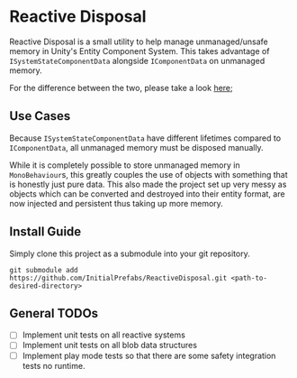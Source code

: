 # Reactive Disposal #

Reactive Disposal is a small utility to help manage unmanaged/unsafe memory in Unity's Entity Component System. This 
takes advantage of `ISystemStateComponentData` alongside `IComponentData` on unmanaged memory.

For the difference between the two, please take a look [here](https://docs.unity3d.com/Packages/com.unity.entities@0.0/manual/system_state_components.html);

## Use Cases ##
Because `ISystemStateComponentData` have different lifetimes compared to `IComponentData`, all unmanaged memory must be 
disposed manually.

While it is completely possible to store unmanaged memory in `MonoBehaviour`s, this greatly couples the use of 
objects with something that is honestly just pure data. This also made the project set up very messy as objects 
which can be converted and destroyed into their entity format, are now injected and persistent thus taking up more memory.

## Install Guide ##
Simply clone this project as a submodule into your git repository.

```
git submodule add https://github.com/InitialPrefabs/ReactiveDisposal.git <path-to-desired-directory>
```

## General TODOs

* [ ] Implement unit tests on all reactive systems
* [ ] Implement unit tests on all blob data structures
* [ ] Implement play mode tests so that there are some safety integration tests no runtime.
